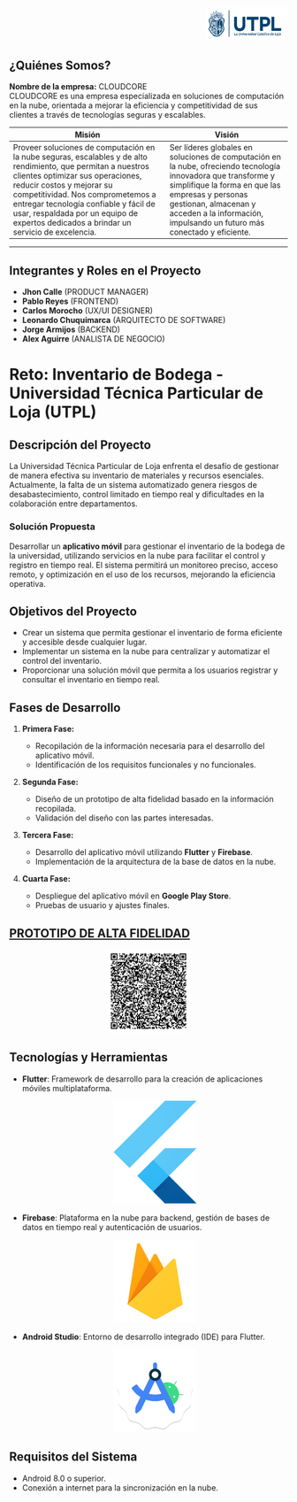 <p align="right">
  <img src="media/utpllogo.png" alt="Logo UTPL" width="150"/>
</p>

## ¿Quiénes Somos?

**Nombre de la empresa:** CLOUDCORE  
CLOUDCORE es una empresa especializada en soluciones de computación en la nube, orientada a mejorar la eficiencia y competitividad de sus clientes a través de tecnologías seguras y escalables.

| Misión                                                                                                                                                                                                                       | Visión                                                                                                                                                                                                                     |
| ---------------------------------------------------------------------------------------------------------------------------------------------------------------------------------------------------------------------------- | -------------------------------------------------------------------------------------------------------------------------------------------------------------------------------------------------------------------------- |
| Proveer soluciones de computación en la nube seguras, escalables y de alto rendimiento, que permitan a nuestros clientes optimizar sus operaciones, reducir costos y mejorar su competitividad. Nos comprometemos a entregar tecnología confiable y fácil de usar, respaldada por un equipo de expertos dedicados a brindar un servicio de excelencia. | Ser líderes globales en soluciones de computación en la nube, ofreciendo tecnología innovadora que transforme y simplifique la forma en que las empresas y personas gestionan, almacenan y acceden a la información, impulsando un futuro más conectado y eficiente. |

---

## Integrantes y Roles en el Proyecto

- **Jhon Calle** (PRODUCT MANAGER)
- **Pablo Reyes** (FRONTEND)
- **Carlos Morocho** (UX/UI DESIGNER)
- **Leonardo Chuquimarca** (ARQUITECTO DE SOFTWARE)
- **Jorge Armijos** (BACKEND)
- **Alex Aguirre** (ANALISTA DE NEGOCIO)

# Reto: Inventario de Bodega - Universidad Técnica Particular de Loja (UTPL)

## Descripción del Proyecto

La Universidad Técnica Particular de Loja enfrenta el desafío de gestionar de manera efectiva su inventario de materiales y recursos esenciales. Actualmente, la falta de un sistema automatizado genera riesgos de desabastecimiento, control limitado en tiempo real y dificultades en la colaboración entre departamentos.

### Solución Propuesta

Desarrollar un **aplicativo móvil** para gestionar el inventario de la bodega de la universidad, utilizando servicios en la nube para facilitar el control y registro en tiempo real. El sistema permitirá un monitoreo preciso, acceso remoto, y optimización en el uso de los recursos, mejorando la eficiencia operativa.

## Objetivos del Proyecto

- Crear un sistema que permita gestionar el inventario de forma eficiente y accesible desde cualquier lugar.
- Implementar un sistema en la nube para centralizar y automatizar el control del inventario.
- Proporcionar una solución móvil que permita a los usuarios registrar y consultar el inventario en tiempo real.

## Fases de Desarrollo

1. **Primera Fase:** 
   - Recopilación de la información necesaria para el desarrollo del aplicativo móvil.
   - Identificación de los requisitos funcionales y no funcionales.
   
2. **Segunda Fase:**
   - Diseño de un prototipo de alta fidelidad basado en la información recopilada.
   - Validación del diseño con las partes interesadas.

3. **Tercera Fase:**
   - Desarrollo del aplicativo móvil utilizando **Flutter** y **Firebase**.
   - Implementación de la arquitectura de la base de datos en la nube.

4. **Cuarta Fase:**
   - Despliegue del aplicativo móvil en **Google Play Store**.
   - Pruebas de usuario y ajustes finales.

## [PROTOTIPO DE ALTA FIDELIDAD](https://www.figma.com/proto/uatryMPY8xkGhpQikBVEPS/Prototipo-Inventario-de-bodega?node-id=1-4&node-type=canvas&t=9As6dMOQAscuw05o-0&scaling=scale-down&content-scaling=fixed&page-id=0%3A1&starting-point-node-id=1%3A4)
  <div align="center">
  <img src="media/qr.png" alt="Flutter Logo" width="150"/>
  </div>
  
## Tecnologías y Herramientas

- **Flutter**: Framework de desarrollo para la creación de aplicaciones móviles multiplataforma.
  <div align="center">
  <img src="media/flutterlogo.png" alt="Flutter Logo" width="150"/>
  </div>
  
- **Firebase**: Plataforma en la nube para backend, gestión de bases de datos en tiempo real y autenticación de usuarios.
  <div align="center">
  <img src="media/firebaselogo.png" alt="Firebase Logo" width="150"/>
  </div>
  
- **Android Studio**: Entorno de desarrollo integrado (IDE) para Flutter.
  <div align="center">
  <img src="media/AndroidStudilogo.png" alt="Android Studio Logo" width="150"/>
  </div>

## Requisitos del Sistema
- Android 8.0 o superior.
- Conexión a internet para la sincronización en la nube.
